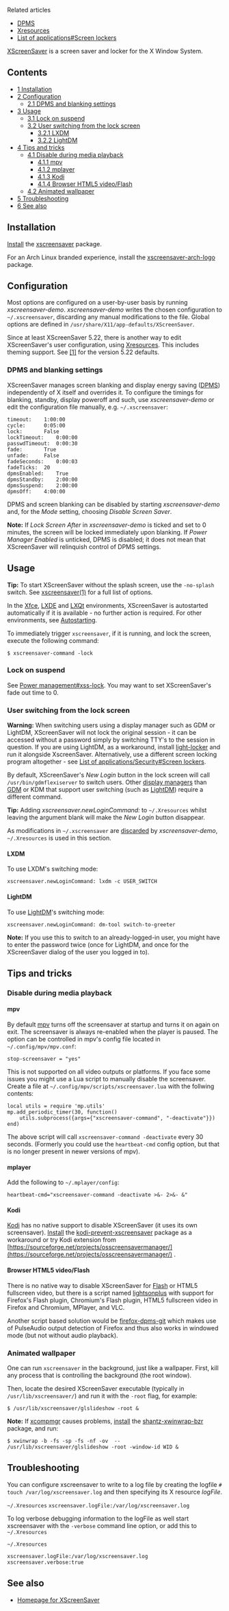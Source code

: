 Related articles

*   [DPMS](/index.php/DPMS "DPMS")
*   [Xresources](/index.php/Xresources "Xresources")
*   [List of applications#Screen lockers](/index.php/List_of_applications#Screen_lockers "List of applications")

[XScreenSaver](https://www.jwz.org/xscreensaver/) is a screen saver and locker for the X Window System.

## Contents

*   [1 Installation](#Installation)
*   [2 Configuration](#Configuration)
    *   [2.1 DPMS and blanking settings](#DPMS_and_blanking_settings)
*   [3 Usage](#Usage)
    *   [3.1 Lock on suspend](#Lock_on_suspend)
    *   [3.2 User switching from the lock screen](#User_switching_from_the_lock_screen)
        *   [3.2.1 LXDM](#LXDM)
        *   [3.2.2 LightDM](#LightDM)
*   [4 Tips and tricks](#Tips_and_tricks)
    *   [4.1 Disable during media playback](#Disable_during_media_playback)
        *   [4.1.1 mpv](#mpv)
        *   [4.1.2 mplayer](#mplayer)
        *   [4.1.3 Kodi](#Kodi)
        *   [4.1.4 Browser HTML5 video/Flash](#Browser_HTML5_video/Flash)
    *   [4.2 Animated wallpaper](#Animated_wallpaper)
*   [5 Troubleshooting](#Troubleshooting)
*   [6 See also](#See_also)

## Installation

[Install](/index.php/Install "Install") the [xscreensaver](https://www.archlinux.org/packages/?name=xscreensaver) package.

For an Arch Linux branded experience, install the [xscreensaver-arch-logo](https://aur.archlinux.org/packages/xscreensaver-arch-logo/) package.

## Configuration

Most options are configured on a user-by-user basis by running *xscreensaver-demo*. *xscreensaver-demo* writes the chosen configuration to `~/.xscreensaver`, discarding any manual modifications to the file. Global options are defined in `/usr/share/X11/app-defaults/XScreenSaver`.

Since at least XScreenSaver 5.22, there is another way to edit XScreenSaver's user configuration, using [Xresources](/index.php/Xresources "Xresources"). This includes theming support. See [[1]](https://gist.github.com/anonymous/682d8daf5631b588e12e) for the version 5.22 defaults.

### DPMS and blanking settings

XScreenSaver manages screen blanking and display energy saving ([DPMS](/index.php/DPMS "DPMS")) independently of X itself and overrides it. To configure the timings for blanking, standby, display poweroff and such, use *xscreensaver-demo* or edit the configuration file manually, e.g. `~/.xscreensaver`:

```
timeout:	1:00:00
cycle:		0:05:00
lock:		False
lockTimeout:	0:00:00
passwdTimeout:	0:00:30
fade:		True
unfade:		False
fadeSeconds:	0:00:03
fadeTicks:	20
dpmsEnabled:	True
dpmsStandby:	2:00:00
dpmsSuspend:	2:00:00
dpmsOff:	4:00:00

```

DPMS and screen blanking can be disabled by starting *xscreensaver-demo* and, for the *Mode* setting, choosing *Disable Screen Saver*.

**Note:** If *Lock Screen After* in *xscreensaver-demo* is ticked and set to 0 minutes, the screen will be locked immediately upon blanking. If *Power Manager Enabled* is unticked, DPMS is disabled; it does not mean that XScreenSaver will relinquish control of DPMS settings.

## Usage

**Tip:** To start XScreenSaver without the splash screen, use the `-no-splash` switch. See [xscreensaver(1)](https://jlk.fjfi.cvut.cz/arch/manpages/man/xscreensaver.1) for a full list of options.

In the [Xfce](/index.php/Xfce "Xfce"), [LXDE](/index.php/LXDE "LXDE") and [LXQt](/index.php/LXQt "LXQt") environments, XScreenSaver is autostarted automatically if it is available - no further action is required. For other environments, see [Autostarting](/index.php/Autostarting "Autostarting").

To immediately trigger `xscreensaver`, if it is running, and lock the screen, execute the following command:

```
$ xscreensaver-command -lock

```

### Lock on suspend

See [Power management#xss-lock](/index.php/Power_management#xss-lock "Power management"). You may want to set XScreenSaver's fade out time to 0.

### User switching from the lock screen

**Warning:** When switching users using a display manager such as GDM or LightDM, XScreenSaver will not lock the original session - it can be accessed without a password simply by switching TTY's to the session in question. If you are using LightDM, as a workaround, install [light-locker](https://www.archlinux.org/packages/?name=light-locker) and run it alongside XscreenSaver. Alternatively, use a different screen locking program altogether - see [List of applications/Security#Screen lockers](/index.php/List_of_applications/Security#Screen_lockers "List of applications/Security").

By default, XScreenSaver's *New Login* button in the lock screen will call `/usr/bin/gdmflexiserver` to switch users. Other [display managers](/index.php/Display_manager "Display manager") than [GDM](/index.php/GDM "GDM") or KDM that support user switching (such as [LightDM](/index.php/LightDM "LightDM")) require a different command.

**Tip:** Adding *xscreensaver.newLoginCommand:* to `~/.Xresources` whilst leaving the argument blank will make the *New Login* button disappear.

As modifications in `~/.xscreensaver` are [discarded](#Configuration) by *xscreensaver-demo*, `~/.Xresources` is used in this section.

#### LXDM

To use LXDM's switching mode:

```
xscreensaver.newLoginCommand: lxdm -c USER_SWITCH

```

#### LightDM

To use [LightDM](/index.php/LightDM "LightDM")'s switching mode:

```
xscreensaver.newLoginCommand: dm-tool switch-to-greeter

```

**Note:** If you use this to switch to an already-logged-in user, you might have to enter the password twice (once for LightDM, and once for the XScreenSaver dialog of the user you logged in to).

## Tips and tricks

### Disable during media playback

#### mpv

By default [mpv](/index.php/Mpv "Mpv") turns off the screensaver at startup and turns it on again on exit. The screensaver is always re-enabled when the player is paused. The option can be controlled in mpv's config file located in `~/.config/mpv/mpv.conf`:

```
stop-screensaver = "yes"

```

This is not supported on all video outputs or platforms. If you face some issues you might use a Lua script to manually disable the screensaver. Create a file at `~/.config/mpv/scripts/xscreensaver.lua` with the follwing contents:

```
local utils = require 'mp.utils'
mp.add_periodic_timer(30, function()
    utils.subprocess({args={"xscreensaver-command", "-deactivate"}})
end)

```

The above script will call `xscreensaver-command -deactivate` every 30 seconds. (Formerly you could use the `heartbeat-cmd` config option, but that is no longer present in newer versions of mpv).

#### mplayer

Add the following to `~/.mplayer/config`:

```
heartbeat-cmd="xscreensaver-command -deactivate >&- 2>&- &"

```

#### Kodi

[Kodi](/index.php/Kodi "Kodi") has no native support to disable XScreenSaver (it uses its own screensaver). [Install](/index.php/Install "Install") the [kodi-prevent-xscreensaver](https://aur.archlinux.org/packages/kodi-prevent-xscreensaver/) package as a workaround or try Kodi extension from [https://sourceforge.net/projects/osscreensavermanager/](https://sourceforge.net/projects/osscreensavermanager/) .

#### Browser HTML5 video/Flash

There is no native way to disable XScreenSaver for [Flash](/index.php/Flash "Flash") or HTML5 fullscreen video, but there is a script named [lightsonplus](https://github.com/devkral/lightsonplus) with support for Firefox's Flash plugin, Chromium's Flash plugin, HTML5 fullscreen video in Firefox and Chromium, MPlayer, and VLC.

Another script based solution would be [firefox-dpms-git](https://aur.archlinux.org/packages/firefox-dpms-git/) which makes use of PulseAudio output detection of Firefox and thus also works in windowed mode (but not without audio playback).

### Animated wallpaper

One can run `xscreensaver` in the background, just like a wallpaper. First, kill any process that is controlling the background (the root window).

Then, locate the desired XScreenSaver executable (typically in `/usr/lib/xscreensaver/`) and run it with the `-root` flag, for example:

```
$ /usr/lib/xscreensaver/glslideshow -root &

```

**Note:** If [xcompmgr](/index.php/Xcompmgr "Xcompmgr") causes problems, [install](/index.php/Install "Install") the [shantz-xwinwrap-bzr](https://aur.archlinux.org/packages/shantz-xwinwrap-bzr/) package, and run:
```
$ xwinwrap -b -fs -sp -fs -nf -ov  -- /usr/lib/xscreensaver/glslideshow -root -window-id WID &

```

## Troubleshooting

You can configure xscreensaver to write to a log file by creating the logfile `# touch /var/log/xscreensaver.log` and then specifying its X resource *logFile*.

 `~/.Xresources`  `xscreensaver.logFile:/var/log/xscreensaver.log` 

To log verbose debugging information to the logFile as well start xscreensaver with the `-verbose` command line option, or add this to `~/.Xresources`

 `~/.Xresources` 
```
xscreensaver.logFile:/var/log/xscreensaver.log
xscreensaver.verbose:true
```

## See also

*   [Homepage for XScreenSaver](http://www.jwz.org/xscreensaver/)